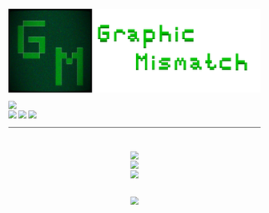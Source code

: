<a href="https://graphicmismatch.github.io/"><img src="header.png"/></a>

<a href="https://discord.com/users/433953456315957258"> <img src="https://lanyard.cnrad.dev/api/433953456315957258"></a> <br>
<a href="https://www.linkedin.com/in/rayan-madan/"><img src="https://img.shields.io/badge/LinkedIn-0A66C2?logo=linkedin&logoColor=fff&style=flat"/></a>
<a href="https://graphicmismatch.itch.io/"><img src="https://img.shields.io/badge/Itch.io-FA5C5C?logo=itchdotio&logoColor=fff&style=flat"/></a>
<a href="https://www.instagram.com/graphicmismatch/"><img src="https://img.shields.io/badge/Instagram-E4405F?logo=instagram&logoColor=fff&style=flat"/></a><br>
<hr>  
<p align="center">
  <br>
  <br>
   <img src="https://github-readme-stats.vercel.app/api/top-langs?username=graphicmismatch&theme=chartreuse-dark&border=15DD30"/> <br>
  <img src="https://github-readme-streak-stats.herokuapp.com?user=graphicmismatch&theme=chartreuse-dark&border=15DD30"/> <br>
  <img src="https://github-readme-stats.vercel.app/api?username=graphicmismatch&theme=chartreuse-dark&border=15DD30"show_icons=true"/> <br>
  <br>
  <br>
  <img src="https://skillicons.dev/icons?i=git,github,py,discord,bots,vscode,unity,bash,cs,java,linux,raspberrypi" />
</p>



